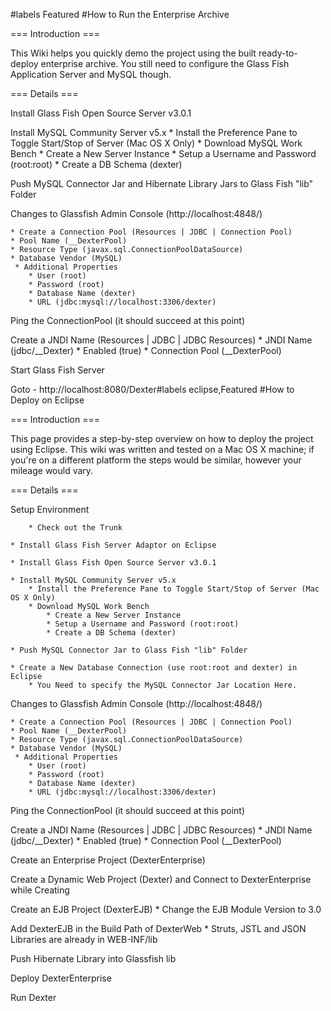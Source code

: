 #labels Featured
#How to Run the Enterprise Archive

=== Introduction ===

This Wiki helps you quickly demo the project using the built ready-to-deploy enterprise archive. You still need to configure the Glass Fish Application Server and MySQL though.


=== Details ===



Install Glass Fish Open Source Server v3.0.1

Install MySQL Community Server v5.x
		* Install the Preference Pane to Toggle Start/Stop of Server (Mac OS X Only)
		* Download MySQL Work Bench
			* Create a New Server Instance
			* Setup a Username and Password (root:root)
			* Create a DB Schema (dexter)

Push MySQL Connector Jar and Hibernate Library Jars to Glass Fish "lib" Folder
	
Changes to Glassfish Admin Console (http://localhost:4848/)

	* Create a Connection Pool (Resources | JDBC | Connection Pool)
 	* Pool Name (__DexterPool)
	* Resource Type (javax.sql.ConnectionPoolDataSource)
	* Database Vendor (MySQL)
	 * Additional Properties
		* User (root)
		* Password (root) 
		* Database Name (dexter)
		* URL (jdbc:mysql://localhost:3306/dexter)

Ping the ConnectionPool (it should succeed at this point)

Create a JNDI Name (Resources | JDBC | JDBC Resources) 
	* JNDI Name (jdbc/__Dexter)
	* Enabled (true) 
	* Connection Pool (__DexterPool)

Start Glass Fish Server

Goto - http://localhost:8080/Dexter#labels eclipse,Featured
#How to Deploy on Eclipse

=== Introduction ===

This page provides a step-by-step overview on how to deploy the project using Eclipse. This wiki was written and tested on a Mac OS X machine; if you're on a different platform the steps would be similar, however your mileage would vary.

=== Details ===

Setup Environment

        * Check out the Trunk

	* Install Glass Fish Server Adaptor on Eclipse

	* Install Glass Fish Open Source Server v3.0.1

	* Install MySQL Community Server v5.x
		* Install the Preference Pane to Toggle Start/Stop of Server (Mac OS X Only)
		* Download MySQL Work Bench
			* Create a New Server Instance
			* Setup a Username and Password (root:root)
			* Create a DB Schema (dexter)

	* Push MySQL Connector Jar to Glass Fish "lib" Folder

	* Create a New Database Connection (use root:root and dexter) in Eclipse
		* You Need to specify the MySQL Connector Jar Location Here. 

Changes to Glassfish Admin Console (http://localhost:4848/)

	* Create a Connection Pool (Resources | JDBC | Connection Pool)
 	* Pool Name (__DexterPool)
	* Resource Type (javax.sql.ConnectionPoolDataSource)
	* Database Vendor (MySQL)
	 * Additional Properties
		* User (root)
		* Password (root) 
		* Database Name (dexter)
		* URL (jdbc:mysql://localhost:3306/dexter)

Ping the ConnectionPool (it should succeed at this point)

Create a JNDI Name (Resources | JDBC | JDBC Resources) 
	* JNDI Name (jdbc/__Dexter)
	* Enabled (true) 
	* Connection Pool (__DexterPool)

Create an Enterprise Project (DexterEnterprise)

Create a Dynamic Web Project (Dexter) and Connect to DexterEnterprise while Creating	

Create an EJB Project (DexterEJB)
	* Change the EJB Module Version to 3.0

Add DexterEJB in the Build Path of DexterWeb 
	* Struts, JSTL and JSON Libraries are already in WEB-INF/lib

Push Hibernate Library into Glassfish lib

Deploy DexterEnterprise

Run Dexter